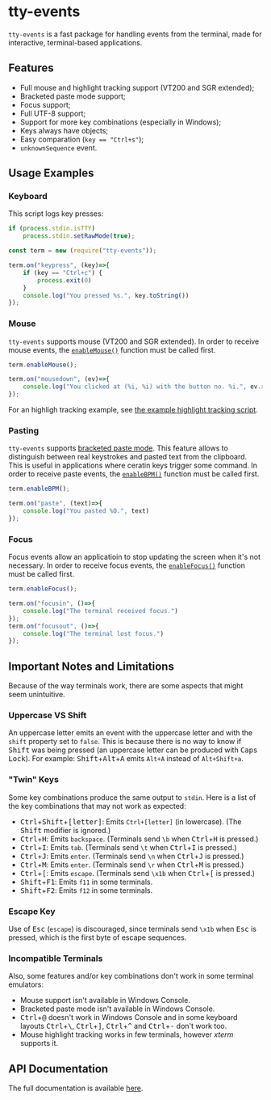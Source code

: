 # tty-events #

`tty-events` is a fast package for handling events from the terminal, made for interactive, terminal-based applications.

## Features

- Full mouse and highlight tracking support (VT200 and SGR extended);
- Bracketed paste mode support;
- Focus support;
- Full UTF-8 support;
- Support for more key combinations (especially in Windows);
- Keys always have objects;
- Easy comparation (`key == "Ctrl+s"`);
- `unknownSequence` event.

## Usage Examples
### Keyboard

This script logs key presses:

```js
if (process.stdin.isTTY)
	process.stdin.setRawMode(true);

const term = new (require("tty-events"));

term.on("keypress", (key)=>{
	if (key == "Ctrl+c") {
		process.exit(0)
	}
	console.log("You pressed %s.", key.toString())
});
```

### Mouse

`tty-events` supports mouse (VT200 and SGR extended). In order to receive mouse events, the [`enableMouse()`](docs.md#module_tty-events--Terminal+enableMouse) function must be called first.

```js
term.enableMouse();

term.on("mousedown", (ev)=>{
	console.log("You clicked at (%i, %i) with the button no. %i.", ev.x, ev.y, ev.button)
});
```

For an highligh tracking example, see [the example highlight tracking script](https://github.com/dd-pardal/tty-events/blob/master/examples/highlight-tacking.js).

### Pasting

`tty-events` supports [bracketed paste mode](https://cirw.in/blog/bracketed-paste). This feature allows to distinguish between real keystrokes and pasted text from the clipboard. This is useful in applications where ceratin keys trigger some command. In order to receive paste events, the [`enableBPM()`](docs.md#module_tty-events--Terminal+enableBPM) function must be called first.

```js
term.enableBPM();

term.on("paste", (text)=>{
	console.log("You pasted %O.", text)
});
```

### Focus

Focus events allow an applicatioin to stop updating the screen when it's not necessary. In order to receive focus events, the [`enableFocus()`](docs.md#module_tty-events--Terminal+enableFocus) function must be called first.

```js
term.enableFocus();

term.on("focusin", ()=>{
	console.log("The terminal received focus.")
});
term.on("focusout", ()=>{
	console.log("The terminal lost focus.")
});
```

## Important Notes and Limitations

Because of the way terminals work, there are some aspects that might seem unintuitive.

### Uppercase VS Shift

An uppercase letter emits an event with the uppercase letter and with the `shift` property set to `false`. This is because there is no way to know if <kbd>Shift</kbd> was being pressed (an uppercase letter can be produced with <kbd>Caps Lock</kbd>). For example: <kbd>Shift</kbd>+<kbd>Alt</kbd>+<kbd>A</kbd> emits `Alt+A` instead of `Alt+Shift+a`.

### "Twin" Keys

Some key combinations produce the same output to `stdin`. Here is a list of the key combinations that may not work as expected:

- <kbd>Ctrl</kbd>+<kbd>Shift</kbd>+<kbd>[letter]</kbd>: Emits `Ctrl+[letter]` (in lowercase). (The <kbd>Shift</kbd> modifier is ignored.)
- <kbd>Ctrl</kbd>+<kbd>H</kbd>: Emits `backspace`. (Terminals send `\b` when <kbd>Ctrl</kbd>+<kbd>H</kbd> is pressed.)
- <kbd>Ctrl</kbd>+<kbd>I</kbd>: Emits `tab`. (Terminals send `\t` when <kbd>Ctrl</kbd>+<kbd>I</kbd> is pressed.)
- <kbd>Ctrl</kbd>+<kbd>J</kbd>: Emits `enter`. (Terminals send `\n` when <kbd>Ctrl</kbd>+<kbd>J</kbd> is pressed.)
- <kbd>Ctrl</kbd>+<kbd>M</kbd>: Emits `enter`. (Terminals send `\r` when <kbd>Ctrl</kbd>+<kbd>M</kbd> is pressed.)
- <kbd>Ctrl</kbd>+<kbd>[</kbd>: Emits `escape`. (Terminals send `\x1b` when <kbd>Ctrl</kbd>+<kbd>[</kbd> is pressed.)
- <kbd>Shift</kbd>+<kbd>F1</kbd>: Emits `f11` in some terminals.
- <kbd>Shift</kbd>+<kbd>F2</kbd>: Emits `f12` in some terminals.

### Escape Key

Use of <kbd>Esc</kbd> (`escape`) is discouraged, since terminals send `\x1b` when <kbd>Esc</kbd> is pressed, which is the first byte of escape sequences.

### Incompatible Terminals

Also, some features and/or key combinations don't work in some terminal emulators:

- Mouse support isn't available in Windows Console.
- Bracketed paste mode isn't available in Windows Console.
- <kbd>Ctrl</kbd>+<kbd>@</kbd> doesn't work in Windows Console and in some keyboard layouts <kbd>Ctrl</kbd>+<kbd>\\</kbd>, <kbd>Ctrl</kbd>+<kbd>]</kbd>, <kbd>Ctrl</kbd>+<kbd>^</kbd> and <kbd>Ctrl</kbd>+<kbd>-</kbd> don't work too.
- Mouse highlight tracking works in few terminals, however _xterm_ supports it.

## API Documentation

The full documentation is available [here](https://github.com/dd-pardal/tty-events/blob/master/docs.md).